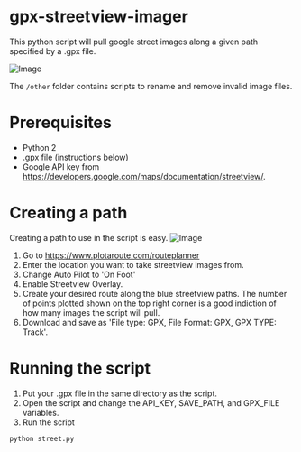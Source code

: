 # gpx-streetview-imager
This python script will pull google street images along a given path specified by a .gpx file.

![Image](https://i.imgur.com/DJVnF7e.png)

The ```/other``` folder contains scripts to rename and remove invalid image files.

# Prerequisites
- Python 2
- .gpx file (instructions below)
- Google API key from https://developers.google.com/maps/documentation/streetview/.

# Creating a path
Creating a path to use in the script is easy.
![Image](https://i.imgur.com/J8HoO1n.png)
1) Go to https://www.plotaroute.com/routeplanner
2) Enter the location you want to take streetview images from.
3) Change Auto Pilot to 'On Foot'
4) Enable Streetview Overlay.
5) Create your desired route along the blue streetview paths. The number of points plotted shown on the top right corner is a good indiction of how many images the script will pull.
6) Download and save as 'File type: GPX, File Format: GPX, GPX TYPE: Track'. 

# Running the script
1) Put your .gpx file in the same directory as the script.
2) Open the script and change the API_KEY, SAVE_PATH, and GPX_FILE variables.
3) Run the script
```Python
python street.py
```

